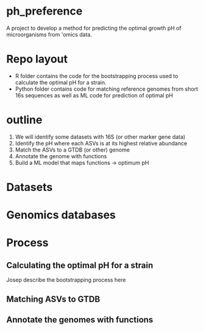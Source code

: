 # ph_preference
A project to develop a method for predicting the optimal growth pH of microorganisms from 'omics data.

# Repo layout
- R folder contains the code for the bootstrapping process used to calculate the optimal pH for a strain.
- Python folder contains code for matching reference genomes from short 16s sequences as well as ML code for prediction of optimal pH

# outline
1. We will identify some datasets with 16S (or other marker gene data)
2. Identify the pH where each ASVs is at its highest relative abundance
3. Match the ASVs to a GTDB (or other) genome
4. Annotate the genome with functions
5. Build a ML model that maps functions -> optimum pH 

# Datasets


# Genomics databases


# Process
## Calculating the optimal pH for a strain
Josep describe the bootstrapping process here


## Matching ASVs to GTDB


## Annotate the genomes with functions

